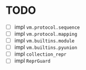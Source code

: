 # TODO

- [ ] impl `vm.protocol.sequence`
- [ ] impl `vm.protocol.mapping`
- [ ] impl `vm.builtins.module`
- [ ] impl `vm.builtins.pyunion`
- [ ] impl `collection_repr`
- [ ] impl `ReprGuard`
